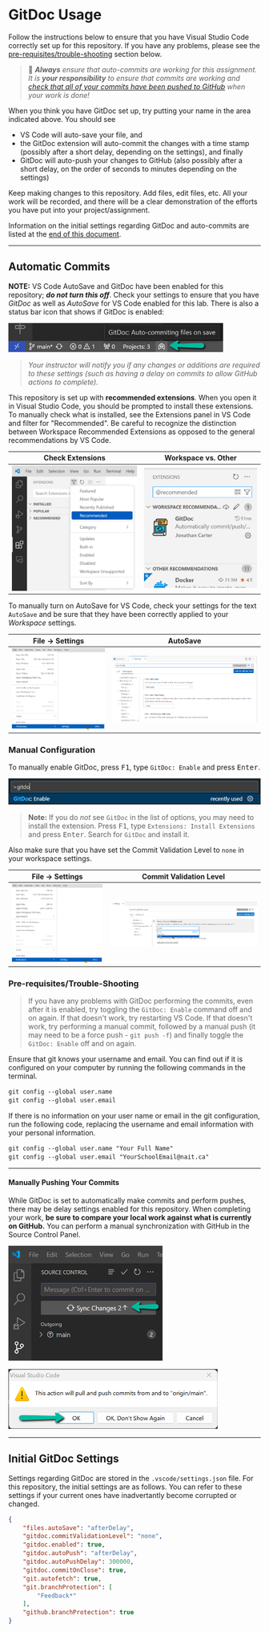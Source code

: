 # GitDoc Usage

Follow the instructions below to ensure that you have Visual Studio Code correctly set up for this repository. If you have any problems, please see the [pre-requisites/trouble-shooting](#pre-requisitestrouble-shooting) section below.

> :test_tube: ***Always** ensure that auto-commits are working for this assignment. It is **your responsibility** to ensure that commits are working and [check that all of your commits have been pushed to GitHub](#manually-pushing-your-commits) when your work is done!*

When you think you have GitDoc set up, try putting your name in the area indicated above. You should see

- VS Code will auto-save your file, and
- the GitDoc extension will auto-commit the changes with a time stamp (possibly after a short delay, depending on the settings), and finally
- GitDoc will auto-push your changes to GitHub (also possibly after a short delay, on the order of seconds to minutes depending on the settings)

Keep making changes to this repository. Add files, edit files, etc. All your work will be recorded, and there will be a clear demonstration of the efforts you have put into your project/assignment.

Information on the initial settings regarding GitDoc and auto-commits are listed at the [end of this document](#initial-gitdoc-settings).

----

## Automatic Commits

**NOTE:** VS Code AutoSave and GitDoc have been enabled for this repository; ***do not turn this off***. Check your settings to ensure that you have *GitDoc* as well as *AutoSave* for VS Code enabled for this lab. There is also a status bar icon that shows if GitDoc is enabled:

![](./images/GitDocStatusBar.png)

> *Your instructor will notify you if any changes or additions are required to these settings (such as having a delay on commits to allow GitHub actions to complete).*

This repository is set up with **recommended extensions**. When you open it in Visual Studio Code, you should be prompted to install these extensions. To manually check what is installed, see the Extensions panel in VS Code and filter for "Recommended". Be careful to recognize the distinction between Workspace Recommended Extensions as opposed to the general recommendations by VS Code.

| Check Extensions                        | Workspace vs. Other                                 |
| --------------------------------------- | --------------------------------------------------- |
| ![](./images/RecommendedExtensions.png) | ![](./images/RecommendedExtensionsForWorkspace.png) |

To manually turn on AutoSave for VS Code, check your settings for the text `AutoSave` and be sure that they have been correctly applied to your *Workspace* settings.

| File -> Settings                   | AutoSave                                    |
| ---------------------------------- | ------------------------------------------- |
| ![Settings](./images/Settings.png) | ![AutoSave Settings](./images/AutoSave.png) |

### Manual Configuration

To manually enable GitDoc, press <kbd>F1</kbd>, type `GitDoc: Enable` and press <kbd>Enter</kbd>.

![Enable GitDoc](./images/EnableGitDoc.png)

> **Note:** If you do *not* see `GitDoc` in the list of options, you may need to install the extension. Press <kbd>F1</kbd>, type `Extensions: Install Extensions` and press <kbd>Enter</kbd>. Search for `GitDoc` and install it.

Also make sure that you have set the Commit Validation Level to `none` in your workspace settings.

| File -> Settings                   | Commit Validation Level                         |
| ---------------------------------- | ----------------------------------------------- |
| ![Settings](./images/Settings.png) | ![GitDoc Settings](./images/GitDocSettings.png) |

### Pre-requisites/Trouble-Shooting

> If you have any problems with GitDoc performing the commits, even after it is enabled, try toggling the `GitDoc: Enable` command off and on again. If that doesn't work, try restarting VS Code. If that doesn't work, try performing a manual commit, followed by a manual push (it may need to be a force push - `git push -f`) and finally toggle the `GitDoc: Enable` off and on again.

Ensure that git knows your username and email. You can find out if it is configured on your computer by running the following commands in the terminal.

```ps
git config --global user.name
git config --global user.email
```

If there is no information on your user name or email in the git configuration, run the following code, replacing the username and email information with your personal information.

```ps
git config --global user.name "Your Full Name"
git config --global user.email "YourSchoolEmail@nait.ca"
```

----

#### Manually Pushing Your Commits

While GitDoc is set to automatically make commits and perform pushes, there may be delay settings enabled for this repository. When completing your work, **be sure to compare your local work against what is currently on GitHub.** You can perform a manual synchronization with GitHub in the Source Control Panel.

![](./images/ManualSync.png)

![](./images/ManualSyncConfirm.png)

----

## Initial GitDoc Settings

Settings regarding GitDoc are stored in the `.vscode/settings.json` file. For this repository, the initial settings are as follows. You can refer to these settings if your current ones have inadvertantly become corrupted or changed.

```json
{
    "files.autoSave": "afterDelay",
    "gitdoc.commitValidationLevel": "none",
    "gitdoc.enabled": true,
    "gitdoc.autoPush": "afterDelay",
    "gitdoc.autoPushDelay": 300000,
    "gitdoc.commitOnClose": true,
    "git.autofetch": true,
    "git.branchProtection": [
        "Feedback*"
    ],
    "github.branchProtection": true
}
```
